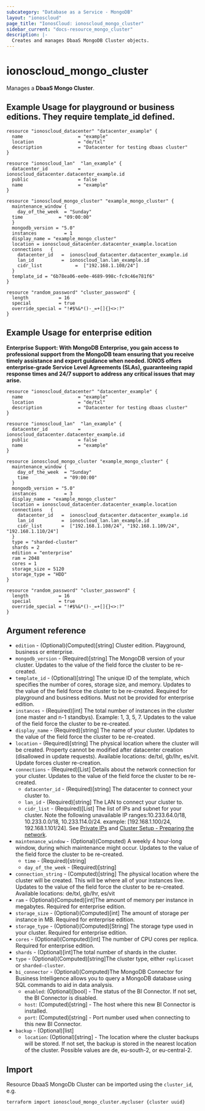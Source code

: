 ```yaml
---
subcategory: "Database as a Service - MongoDB"
layout: "ionoscloud"
page_title: "IonosCloud: ionoscloud_mongo_cluster"
sidebar_current: "docs-resource_mongo_cluster"
description: |-
  Creates and manages DbaaS MongoDB Cluster objects.
---
```


# ionoscloud_mongo_cluster

Manages a **DbaaS Mongo Cluster**.

## Example Usage for playground or business editions. They require template_id defined.

```hcl
resource "ionoscloud_datacenter" "datacenter_example" {
  name                    = "example"
  location                = "de/txl"
  description             = "Datacenter for testing dbaas cluster"
}

resource "ionoscloud_lan"  "lan_example" {
  datacenter_id           = ionoscloud_datacenter.datacenter_example.id
  public                  = false
  name                    = "example"
}

resource "ionoscloud_mongo_cluster" "example_mongo_cluster" {
  maintenance_window {
    day_of_the_week  = "Sunday"
  time             = "09:00:00"
  }
  mongodb_version = "5.0"
  instances          = 1
  display_name = "example_mongo_cluster"
  location = ionoscloud_datacenter.datacenter_example.location
  connections   {
    datacenter_id   =  ionoscloud_datacenter.datacenter_example.id
    lan_id          =  ionoscloud_lan.lan_example.id
    cidr_list            =  ["192.168.1.108/24"]
  }
  template_id = "6b78ea06-ee0e-4689-998c-fc9c46e781f6"
}

resource "random_password" "cluster_password" {
  length           = 16
  special          = true
  override_special = "!#$%&*()-_=+[]{}<>:?"
}
```
## Example Usage for enterprise edition

**Enterprise Support: With MongoDB Enterprise, you gain access to professional support from the MongoDB team ensuring that you receive timely assistance and expert guidance when needed. IONOS offers enterprise-grade Service Level Agreements (SLAs), guaranteeing rapid response times and 24/7 support to address any critical issues that may arise.**

```hcl
resource "ionoscloud_datacenter" "datacenter_example" {
  name                    = "example"
  location                = "de/txl"
  description             = "Datacenter for testing dbaas cluster"
}

resource "ionoscloud_lan"  "lan_example" {
  datacenter_id           = ionoscloud_datacenter.datacenter_example.id
  public                  = false
  name                    = "example"
}

resource ionoscloud_mongo_cluster "example_mongo_cluster" {
  maintenance_window {
    day_of_the_week  = "Sunday"
    time             = "09:00:00"
  }
  mongodb_version = "5.0"
  instances          = 3
  display_name = "example_mongo_cluster"
  location = ionoscloud_datacenter.datacenter_example.location
  connections   {
    datacenter_id   =  ionoscloud_datacenter.datacenter_example.id
    lan_id          =  ionoscloud_lan.lan_example.id
    cidr_list       =  ["192.168.1.108/24", "192.168.1.109/24", "192.168.1.110/24"]
  }
  type = "sharded-cluster"
  shards = 2
  edition = "enterprise"
  ram = 2048
  cores = 1
  storage_size = 5120
  storage_type = "HDD"
}

resource "random_password" "cluster_password" {
  length           = 16
  special          = true
  override_special = "!#$%&*()-_=+[]{}<>:?"
}
```

## Argument reference

* `edition` - (Optional)(Computed)[string] Cluster edition. Playground, business or enterprise.
* `mongodb_version` - (Required)[string] The MongoDB version of your cluster. Updates to the value of the field force the cluster to be re-created.
* `template_id` - (Optional)[string] The unique ID of the template, which specifies the number of cores, storage size, and memory. Updates to the value of the field force the cluster to be re-created. Required for playground and business editions. Must not be provided for enterprise edition.
* `instances` - (Required)[int] The total number of instances in the cluster (one master and n-1 standbys). Example: 1, 3, 5, 7. Updates to the value of the field force the cluster to be re-created.
* `display_name` - (Required)[string] The name of your cluster. Updates to the value of the field force the cluster to be re-created.
* `location` - (Required)[string] The physical location where the cluster will be created. Property cannot be modified after datacenter creation (disallowed in update requests). Available locations: de/txl, gb/lhr, es/vit. Update forces cluster re-creation.
* `connections` - (Required)[List] Details about the network connection for your cluster. Updates to the value of the field force the cluster to be re-created.
    * `datacenter_id` - (Required)[string] The datacenter to connect your cluster to.
    * `lan_id` - (Required)[string] The LAN to connect your cluster to.
    * `cidr_list` - (Required)[List] The list of IPs and subnet for your cluster. Note the following unavailable IP ranges:10.233.64.0/18, 10.233.0.0/18, 10.233.114.0/24. example: [192.168.1.100/24, 192.168.1.101/24]. See [Private IPs](https://www.ionos.com/help/server-cloud-infrastructure/private-network/private-ip-address-ranges/) and [Cluster Setup - Preparing the network](https://docs.ionos.com/cloud/databases/mongodb/api-howtos/create-a-cluster#preparing-the-network).
* `maintenance_window` - (Optional)(Computed) A weekly 4 hour-long window, during which maintenance might occur.  Updates to the value of the field force the cluster to be re-created.
    * `time` - (Required)[string]
    * `day_of_the_week` - (Required)[string]
* `connection_string` - (Computed)[string] The physical location where the cluster will be created. This will be where all of your instances live. Updates to the value of the field force the cluster to be re-created. Available locations: de/txl, gb/lhr, es/vit
* `ram` - (Optional)(Computed)[int]The amount of memory per instance in megabytes. Required for enterprise edition.
* `storage_size` - (Optional)(Computed)[int] The amount of storage per instance in MB. Required for enterprise edition.
* `storage_type` - (Optional)(Computed)[String] The storage type used in your cluster. Required for enterprise edition.
* `cores` - (Optional)(Computed)[int] The number of CPU cores per replica. Required for enterprise edition.
* `shards` - (Optional)[int]The total number of shards in the cluster.
* `type` - (Optional)(Computed)[string]The cluster type, either `replicaset` or `sharded-cluster`.
* `bi_connector` - (Optional)(Computed)The MongoDB Connector for Business Intelligence allows you to query a MongoDB database using SQL commands to aid in data analysis.
  * `enabled`: (Optional)[bool] - The status of the BI Connector. If not set, the BI Connector is disabled. 
  * `host`: (Computed)[string] - The host where this new BI Connector is installed.
  * `port`: (Computed)[string] - Port number used when connecting to this new BI Connector.
* `backup` - (Optional)[list]
  * `location`: (Optional)[string] - The location where the cluster backups will be stored. If not set, the backup is stored in the nearest location of the cluster. Possible values are de, eu-south-2, or eu-central-2.


## Import

Resource DbaaS MongoDb Cluster can be imported using the `cluster_id`, e.g.

```shell
terraform import ionoscloud_mongo_cluster.mycluser {cluster uuid}
```
